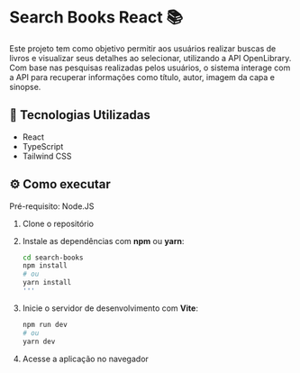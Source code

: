 <h1>Search Books React 📚</h1>

Este projeto tem como objetivo permitir aos usuários realizar buscas de livros e visualizar seus detalhes ao selecionar, utilizando a API OpenLibrary. Com base nas pesquisas realizadas pelos usuários, o sistema interage com a API para recuperar informações como título, autor, imagem da capa e sinopse.

## 🚀 Tecnologias Utilizadas

- React
- TypeScript
- Tailwind CSS

## ⚙️ Como executar

Pré-requisito: Node.JS

1. Clone o repositório
2. Instale as dependências com **npm** ou **yarn**:
   ```bash
   cd search-books
   npm install
   # ou
   yarn install
   '''
3. Inicie o servidor de desenvolvimento com **Vite**:
   ```bash
   npm run dev
   # ou
   yarn dev
   ```

4. Acesse a aplicação no navegador
  
